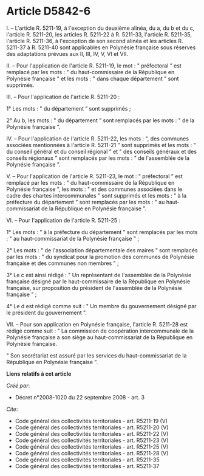 # Article D5842-6

I. – L'article R. 5211-19, à l'exception du deuxième alinéa, du a, du b et du c, l'article R. 5211-20, les articles R.
5211-22 à R. 5211-33, l'article R. 5211-35, l'article R. 5211-36, à l'exception de son second alinéa et les articles R.
5211-37 à R. 5211-40 sont applicables en Polynésie française sous réserves des adaptations prévues aux II, III, IV, V, VI et
VII. 

II. – Pour l'application de l'article R. 5211-19, le mot : " préfectoral ” est remplacé par les mots : " du haut-commissaire
de la République en Polynésie française ” et les mots : " dans chaque département ” sont supprimés. 

III. – Pour l'application de l'article R. 5211-20 : 

1° Les mots : " du département ” sont supprimés ; 

2° Au b, les mots : " du département ” sont remplacés par les mots : " de la Polynésie française ”. 

IV. – Pour l'application de l'article R. 5211-22, les mots : ", des communes associées mentionnées à l'article R. 5211-21 ”
sont supprimés et les mots : " du conseil général et du conseil régional ” et " des conseils généraux et des conseils
régionaux ” sont remplacés par les mots : " de l'assemblée de la Polynésie française ”. 

V. – Pour l'application de l'article R. 5211-23, le mot : " préfectoral ” est remplacé par les mots : " du haut-commissaire
de la République en Polynésie française ”, les mots : " et des communes associées dans le cadre des chartes intercommunales ”
sont supprimés et les mots : " à la préfecture du département ” sont remplacés par les mots : " au haut-commissariat de la
République en Polynésie française ”. 

VI. – Pour l'application de l'article R. 5211-25 : 

1° Les mots : " à la préfecture du département ” sont remplacés par les mots : " au haut-commissariat de la Polynésie
française ” ; 

2° Les mots : " de l'association départementale des maires ” sont remplacés par les mots : " du syndicat pour la promotion
des communes de Polynésie française et des communes non membres ” ; 

3° Le c est ainsi rédigé : " Un représentant de l'assemblée de la Polynésie française désigné par le haut-commissaire de la
République en Polynésie française, sur proposition du président de l'assemblée de la Polynésie française ” ; 

4° Le d est rédigé comme suit : " Un membre du gouvernement désigné par le président du gouvernement ”. 

VII. – Pour son application en Polynésie française, l'article R. 5211-28 est rédigé comme suit : " La commission de
coopération intercommunale de la Polynésie française a son siège au haut-commissariat de la République en Polynésie
française. 

" Son secrétariat est assuré par les services du haut-commissariat de la République en Polynésie française ”.

**Liens relatifs à cet article**

_Créé par_:

  - Décret n°2008-1020 du 22 septembre 2008 - art. 3

_Cite_:

  - Code général des collectivités territoriales - art. R5211-19 (V)
  - Code général des collectivités territoriales - art. R5211-20 (V)
  - Code général des collectivités territoriales - art. R5211-22 (V)
  - Code général des collectivités territoriales - art. R5211-23 (V)
  - Code général des collectivités territoriales - art. R5211-25 (V)
  - Code général des collectivités territoriales - art. R5211-28 (V)
  - Code général des collectivités territoriales - art. R5211-35
  - Code général des collectivités territoriales - art. R5211-37
